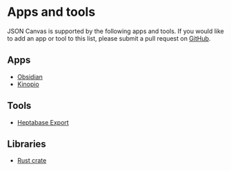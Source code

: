 # Apps and tools

JSON Canvas is supported by the following apps and tools. If you would like to add an app or tool to this list, please submit a pull request on [GitHub](https://github.com/obsidianmd/jsoncanvas).

## Apps

- [Obsidian](https://obsidian.md/)
- [Kinopio](https://kinopio.club/)

## Tools

- [Heptabase Export](https://github.com/link-ding/Heptabase-Export)

## Libraries

- [Rust crate](https://crates.io/crates/jsoncanvas)
